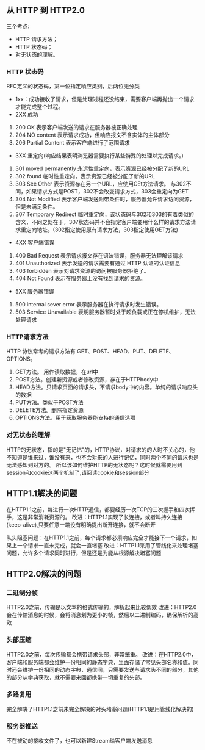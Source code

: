 ## 从 HTTP 到 HTTP2.0
三个考点:
- HTTP 请求方法；
- HTTP 状态码；
- 对无状态的理解。

### HTTP 状态码
RFC定义的状态码，第一位指定响应类别，后两位无分类
- 1xx：成功接收了请求，但是处理过程还没结束，需要客户端再抛出一个请求才能完成整个过程。
-  2XX 成功
1. 200 OK 表示客户端发送的请求在服务器被正确处理
2. 204 NO content 表示请求成功，但响应报文不含实体的主体部分
3. 206 Partial Content 表示客户端进行了范围请求

- 3XX 重定向(响应结果表明浏览器需要执行某些特殊的处理以完成请求。)
1. 301 moved permanently 永远性重定向，表示资源已经被分配了新的URL
2. 302 found 临时性重定向，表示资源已经被分配了新的URL
3. 303 See Other 表示资源存在另一个URL，应使用GEt方法请求。 与302不同，如果请求方式是POST，302不会改变请求方式，303会重定向为GET
4. 304 Not Modified 表示客户端发送附带条件时，服务器允许请求访问资源，但是未满足条件。
5. 307 Temporary Redirect 临时重定向，该状态码与302和303的有着类似的含义，不同之处在于，307状态码并不会指定客户端要用什么样的请求方法请求重定向地址。(302指定使用原有请求方法，303指定使用GET方法)

- 4XX 客户端错误
1. 400 Bad Request 表示请求报文存在语法错误，服务器无法理解该请求
2. 401 Unauthorized 表示发送的请求需要有通过 HTTP 认证的认证信息
3. 403 forbidden 表示对请求资源的访问被服务器拒绝了。
4. 404 Not Found 表示在服务器上没有找到请求的资源。

- 5XX 服务器错误
1. 500 internal sever error 表示服务器在执行请求时发生错误。
2. 503 Service Unavailable 表明服务器暂时处于超负载或正在停机维护，无法处理请求


### HTTP请求方法
HTTP 协议常考的请求方法有 GET、POST、HEAD、PUT、DELETE、OPTIONS。
1. GET方法。 用作读取数据，在url中
2. POST方法。创建新资源或者修改资源，存在于HTTPbody中
3. HEAD方法。只请求页面的请求头，不请求body中的内容。单纯的请求响应头的数据
4. PUT方法。类似于POST方法
5. DELETE方法。删除指定资源
6. OPTIONS方法。用于获取服务器能支持的通信选项

### 对无状态的理解
HTTP的无状态，指的是"无记忆"的，HTTP协议，对请求的的人时不关心的，他不知道是谁来过，谁没有来，也不会对来的人进行记忆，同时两个不同的请求也是无法感知到对方的。
所以该如何维护HTTP的无状态呢？这时候就需要用到session和cookie这两个机制了,请阅读cookie和session部分

## HTTP1.1解决的问题
在HTTP1.1之前，每进行一次HTTP通信，都要经历一次TCP的三次握手和四次挥手，这是非常消耗资源的。
改进：HTTP1.1实现了长连接，或者叫持久连接(keep-alive),只要任意一端没有明确提出断开连接，就不会断开

队头阻塞问题：在HTTP1.1之前，每个请求都必须响应完全才能接下一个请求，如果上一个请求一直未完成，就会一直堵塞
改进：HTTP1.1采用了管线化来处理堵塞问题，允许多个请求同时进行，但是还是为能从根源解决堵塞问题

## HTTP2.0解决的问题

### 二进制分帧
HTTP2.0之前，传输是以文本的格式传输的，解析起来比较低效
改进：HTTP2.0会在传输消息的时候，会将消息划为更小的帧，然后以二进制编码，确保解析的高效

### 头部压缩
HTTP2.0之前，每次传输都会携带请求头部，非常笨重。
改进：在HTTP2.0中，客户端和服务端都会维护一份相同的静态字典，里面存储了常见头部名称和值。同时还会维护一份相同的动态字典，通信间，只需要发送与请求头不同的部分，其他的部分从字典获取，就不需要来回都携带一切重复的头部。

### 多路复用
完全解决了HTTP1.1之前未完全解决的对头堵塞问题(HTTP1.1是用管线化解决的)

### 服务器推送
不在被动的接收文件了，也可以新建Stream给客户端发送消息